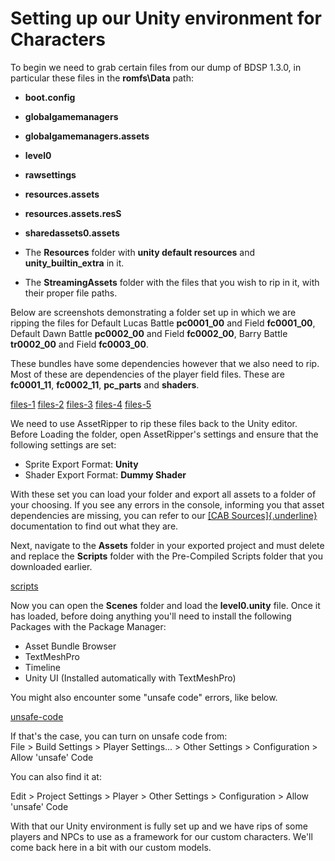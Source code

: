 # Setting up our Unity environment for Characters

To begin we need to grab certain files from our dump of BDSP 1.3.0, in particular these files in the **romfs\Data** path:

- **boot.config**
- **globalgamemanagers**
- **globalgamemanagers.assets**
- **level0**
- **rawsettings**
- **resources.assets**
- **resources.assets.resS**
- **sharedassets0.assets**

- The **Resources** folder with **unity default resources** and **unity_builtin_extra** in it.
- The **StreamingAssets** folder with the files that you wish to rip in it, with their proper file paths.

Below are screenshots demonstrating a folder set up in which we are ripping the files for Default Lucas Battle **pc0001_00** and
Field **fc0001_00**, Default Dawn Battle **pc0002_00** and Field **fc0002_00**, Barry Battle **tr0002_00** and Field **fc0003_00**.

These bundles have some dependencies however that we also need to rip.
Most of these are dependencies of the player field files. These are **fc0001_11**, **fc0002_11**, **pc_parts** and **shaders**.

[files-1](../../static/img/lumitool-guides/characters/files-1.png)
[files-2](../../static/img/lumitool-guides/characters/files-2.png)
[files-3](../../static/img/lumitool-guides/characters/files-3.png)
[files-4](../../static/img/lumitool-guides/characters/files-4.png)
[files-5](../../static/img/lumitool-guides/characters/files-5.png)

We need to use AssetRipper to rip these files back to the Unity editor.
Before Loading the folder, open AssetRipper's settings and ensure that the following settings are set:

- Sprite Export Format: **Unity**
- Shader Export Format: **Dummy Shader**

With these set you can load your folder and export all assets to a folder of your choosing. If you see any errors in the console, informing
you that asset dependencies are missing, you can refer to our [[CAB Sources]{.underline}](https://docs.google.com/spreadsheets/d/1BDHkJQX-N5ULClRdw3n0lsgjIJdMX22YmXVY28SSiFc/edit?gid=1878934111#gid=1878934111) documentation to find out what they are.

Next, navigate to the **Assets** folder in your exported project and must delete and replace the **Scripts** folder with the Pre-Compiled Scripts folder that you downloaded earlier.

[scripts](../../static/img/lumitool-guides/characters/scripts.png)

Now you can open the **Scenes** folder and load the **level0.unity** file. Once it has loaded, before doing anything you\'ll need to install the following Packages with the Package Manager:

- Asset Bundle Browser
- TextMeshPro
- Timeline
- Unity UI (Installed automatically with TextMeshPro)

You might also encounter some \"unsafe code\" errors, like below.

[unsafe-code](../../static/img/lumitool-guides/characters/unsafe-code.png)

If that\'s the case, you can turn on unsafe code from:  
File \> Build Settings \> Player Settings\... \> Other Settings \> Configuration \> Allow \'unsafe\' Code

You can also find it at:

Edit \> Project Settings \> Player \> Other Settings \> Configuration \> Allow \'unsafe\' Code

With that our Unity environment is fully set up and we have rips of some players and NPCs to use as a framework for our custom characters.
We'll come back here in a bit with our custom models.